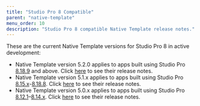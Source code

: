 ```yaml
---
title: "Studio Pro 8 Compatible"
parent: "native-template"
menu_order: 10
description: "Studio Pro 8 compatible Native Template release notes."
---
```


These are the current Native Template versions for Studio Pro 8 in active development:

* Native Template version 5.2.0 applies to apps built using Studio Pro [8.18.9](/releasenotes/studio-pro/8.18#8189) and above. Click [here]() to see their release notes.
* Native Template version 5.1.x applies to apps built using Studio Pro [8.15.x](/releasenotes/studio-pro/8.15)-[8.18.8](/releasenotes/studio-pro/8.18#8188). Click [here]() to see their release notes.
* Native Template version 5.0.x applies to apps built using Studio Pro [8.12.1](/releasenotes/studio-pro/8.12#8121)–[8.14.x](/releasenotes/studio-pro/8.14). Click [here]() to see their release notes.